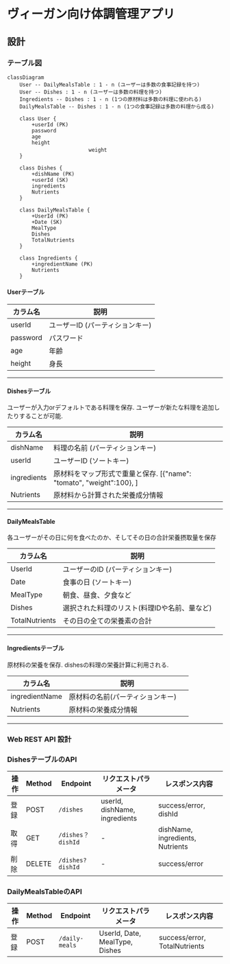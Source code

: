 # ヴィーガン向け体調管理アプリ

## 設計

### テーブル図

```mermaid
classDiagram
    User -- DailyMealsTable : 1 - n (ユーザーは多数の食事記録を持つ)
    User -- Dishes : 1 - n (ユーザーは多数の料理を持つ)
    Ingredients -- Dishes : 1 - n (1つの原材料は多数の料理に使われる)
    DailyMealsTable -- Dishes : 1 - n (1つの食事記録は多数の料理から成る)

    class User {
        +userId (PK)
        password
        age
        height
　　　　　　　　　　　　　　　　weight
    }

    class Dishes {
        +dishName (PK)
        +userId (SK)
        ingredients
        Nutrients
    }

    class DailyMealsTable {
        +UserId (PK)
        +Date (SK)
        MealType
        Dishes
        TotalNutrients
    }

    class Ingredients {
        +ingredientName (PK)
        Nutrients
    }

```

#### Userテーブル

| カラム名  | 説明       |
|---------|-----------|
| userId  | ユーザーID (パーティションキー) |
| password | パスワード   |
| age     | 年齢       |
| height     | 身長 |

---

#### Dishesテーブル
ユーザーが入力orデフォルトである料理を保存. ユーザーが新たな料理を追加したりすることが可能. 

| カラム名       | 説明                                               |
|--------------|--------------------------------------------------|
| dishName       | 料理の名前 (パーティションキー)                               |
| userId       | ユーザーID (ソートキー)                                   |
| ingredients  | 原材料をマップ形式で重量と保存. [{"name": "tomato", "weight":100}, ]                          |
| Nutrients    | 原材料から計算された栄養成分情報                             |

---

#### DailyMealsTable
各ユーザーがその日に何を食べたのか、そしてその日の合計栄養摂取量を保存

| カラム名     | 説明                               |
|------------|----------------------------------|
| UserId     | ユーザーのID (パーティションキー)          |
| Date   | 食事の日 (ソートキー)                  |
| MealType   | 朝食、昼食、夕食など                        |
| Dishes     | 選択された料理のリスト(料理IDや名前、量など) |
| TotalNutrients| その日の全ての栄養素の合計                      |

---

#### Ingredientsテーブル
原材料の栄養を保存. dishesの料理の栄養計算に利用される. 

| カラム名        | 説明                               |
|---------------|----------------------------------|
| ingredientName| 原材料の名前(パーティションキー)                 　|
| Nutrients     | 原材料の栄養成分情報                          |

---


### Web REST API 設計

### DishesテーブルのAPI

| 操作   | Method | Endpoint           | リクエストパラメータ                            | レスポンス内容                  |
|--------|--------|--------------------|-----------------------------------------------|------------------------------|
| 登録   | POST   | `/dishes`          | userId, dishName, ingredients                 | success/error, dishId        |
| 取得   | GET    | `/dishes？dishId` | -                                             | dishName, ingredients, Nutrients |
| 削除   | DELETE | `/dishes?dishId` | -                                             | success/error                  |

### DailyMealsTableのAPI

| 操作   | Method | Endpoint                      | リクエストパラメータ               | レスポンス内容              |
|--------|--------|-------------------------------|----------------------------------|--------------------------|
| 登録   | POST   | `/daily-meals`                | UserId, Date, MealType, Dishes   | success/error, TotalNutrients |



